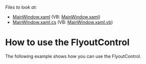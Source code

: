 <!-- default file list -->
*Files to look at*:

* [MainWindow.xaml](./CS/DXSample/MainWindow.xaml) (VB: [MainWindow.xaml](./VB/DXSample/MainWindow.xaml))
* [MainWindow.xaml.cs](./CS/DXSample/MainWindow.xaml.cs) (VB: [MainWindow.xaml.vb](./VB/DXSample/MainWindow.xaml.vb))
<!-- default file list end -->
# How to use the FlyoutControl


<p>The following example shows how you can use the FlyoutControl.</p>

<br/>


